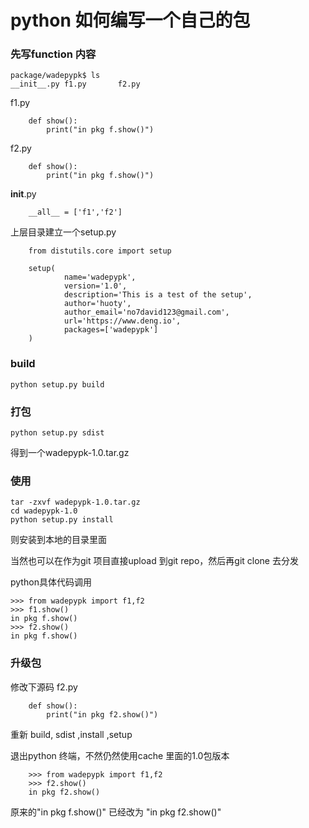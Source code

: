 # python 如何编写一个自己的包  

### 先写function 内容

    package/wadepypk$ ls
    __init__.py f1.py       f2.py

f1.py

```
    def show():
        print("in pkg f.show()")
```

f2.py

```
    def show():
        print("in pkg f.show()")
```

__init__.py

```
    __all__ = ['f1','f2']
```

上层目录建立一个setup.py

```
    from distutils.core import setup

    setup(
            name='wadepypk',
            version='1.0',
            description='This is a test of the setup',
            author='huoty',
            author_email='no7david123@gmail.com',
            url='https://www.deng.io',
            packages=['wadepypk']
    )
```

### build

    python setup.py build

### 打包

    python setup.py sdist

得到一个wadepypk-1.0.tar.gz

### 使用

    tar -zxvf wadepypk-1.0.tar.gz
    cd wadepypk-1.0
    python setup.py install

则安装到本地的目录里面 

当然也可以在作为git 项目直接upload 到git repo，然后再git clone 去分发

python具体代码调用 

```
>>> from wadepypk import f1,f2
>>> f1.show()
in pkg f.show()
>>> f2.show()
in pkg f.show()
```

### 升级包

修改下源码
f2.py

```
    def show():
        print("in pkg f2.show()")
```

重新 build, sdist ,install ,setup

退出python 终端，不然仍然使用cache 里面的1.0包版本

```
    >>> from wadepypk import f1,f2
    >>> f2.show()
    in pkg f2.show()
```

原来的"in pkg f.show()" 已经改为 "in pkg f2.show()"

